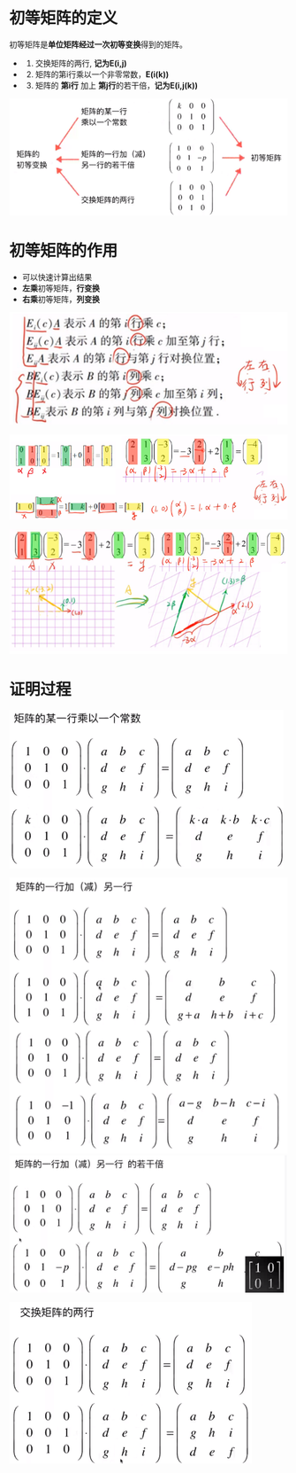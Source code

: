# 初等矩阵的定义

初等矩阵是**单位矩阵经过一次初等变换**得到的矩阵。
- 1. 交换矩阵的两行, **记为E(i,j)**
- 2. 矩阵的第i行乘以一个非零常数，**E(i(k))**
- 3. 矩阵的 **第i行** 加上 **第j行**的若干倍，**记为E(i,j(k))**

![](../photo/Pasted%20image%2020240219091204.png)

# 初等矩阵的作用
- 可以快速计算出结果
- **左乘**初等矩阵，**行变换**
- **右乘**初等矩阵，**列变换**

![](../photo/Pasted%20image%2020240318105234.png)

![](../photo/Pasted%20image%2020240318105143.png)

![](../photo/Pasted%20image%2020240318105553.png)

# 证明过程
![](../photo/Pasted%20image%2020240219091534.png)

![](../photo/Pasted%20image%2020240219091900.png)
![](../photo/Pasted%20image%2020240219091941.png)

![](../photo/Pasted%20image%2020240219092023.png)

